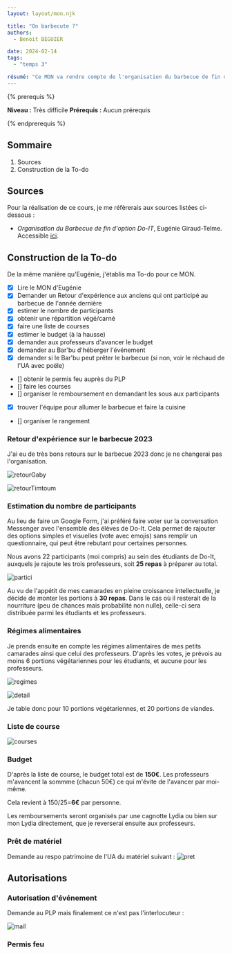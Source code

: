 ```yaml
---
layout: layout/mon.njk

title: "On barbecute ?"
authors:
  - Benoit BEGUIER

date: 2024-02-14
tags: 
  - "temps 3"

résumé: "Ce MON va rendre compte de l'organisation du barbecue de fin d'année Do-It"
---
```


{% prerequis %}

**Niveau :** Très difficile
**Prérequis :** Aucun prérequis

{% endprerequis %}

## Sommaire

1. Sources
2. Construction de la To-do

## Sources

Pour la réalisation de ce cours, je me réfèrerais aux sources listées ci-dessous :

- *Organisation du Barbecue de fin d'option Do-IT*, Eugénie Giraud-Telme. Accessible [ici](https://francoisbrucker.github.io/do-it/promos/2022-2023/Giraud-Telme-Eug%C3%A9nie/mon/MON_3_2/).

## Construction de la To-do

De la même manière qu'Eugénie, j'établis ma To-do pour ce MON.

- [X] Lire le MON d'Eugénie
- [X] Demander un Retour d'expérience aux anciens qui ont participé au barbecue de l'année dernière
- [X] estimer le nombre de participants
- [X] obtenir une répartition végé/carné
- [X] faire une liste de courses
- [X] estimer le budget (à la hausse)
- [X] demander aux professeurs d'avancer le budget
- [X] demander au Bar'bu d'héberger l'événement
- [X] demander si le Bar'bu peut prêter le barbecue (si non, voir le réchaud de l'UA avec poële)
- [] obtenir le permis feu auprès du PLP
- [] faire les courses
- [] organiser le remboursement en demandant les sous aux participants
- [X] trouver l'équipe pour allumer le barbecue et faire la cuisine
- [] organiser le rangement

### Retour d'expérience sur le barbecue 2023

J'ai eu de très bons retours sur le barbecue 2023 donc je ne changerai pas l'organisation.

![retourGaby](retour1.png)

![retourTimtoum](retour2.png)

### Estimation du nombre de participants

Au lieu de faire un Google Form, j'ai préféré faire voter sur la conversation Messenger avec l'ensemble des élèves de Do-It. Cela permet de rajouter des options simples et visuelles (vote avec emojis) sans remplir un questionnaire, qui peut être rebutant pour certaines personnes.

Nous avons 22 participants (moi compris) au sein des étudiants de Do-It, auxquels je rajoute les trois professeurs, soit **25 repas** à préparer au total.

![partici](participants.png)

Au vu de l'appétit de mes camarades en pleine croissance intellectuelle, je décide de monter les portions à **30 repas**. Dans le cas où il resterait de la nourriture (peu de chances mais probabilité non nulle), celle-ci sera distribuée parmi les étudiants et les professeurs.

### Régimes alimentaires

Je prends ensuite en compte les régimes alimentaires de mes petits camarades ainsi que celui des professeurs. D'après les votes, je prévois au moins 6 portions végétariennes pour les étudiants, et aucune pour les professeurs.

![regimes](regimes.png)

![detail](detail_regimes.png)

Je table donc pour 10 portions végétariennes, et 20 portions de viandes.

### Liste de course

![courses](courses.png)

### Budget

D'après la liste de course, le budget total est de **150€**.
Les professeurs m'avancent la sommme (chacun 50€) ce qui m'évite de l'avancer par moi-même.

Cela revient à 150/25=**6€** par personne.

Les remboursements seront organisés par une cagnotte Lydia ou bien sur mon Lydia directement, que je reverserai ensuite aux professeurs.

### Prêt de matériel

Demande au respo patrimoine de l'UA du matériel suivant :
![pret](pret.png)

## Autorisations

### Autorisation d'événement

Demande au PLP mais finalement ce n'est pas l'interlocuteur :

![mail](mail_sauval.png)

### Permis feu
